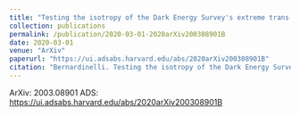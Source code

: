 ```yaml
---
title: "Testing the isotropy of the Dark Energy Survey's extreme trans-Neptunian objects"
collection: publications
permalink: /publication/2020-03-01-2020arXiv200308901B
date: 2020-03-01
venue: "ArXiv"
paperurl: "https://ui.adsabs.harvard.edu/abs/2020arXiv200308901B"
citation: "Bernardinelli. Testing the isotropy of the Dark Energy Survey's extreme trans-Neptunian objects. ArXiv, :, Mar 2020"
---
```


ArXiv: 2003.08901
ADS: https://ui.adsabs.harvard.edu/abs/2020arXiv200308901B
